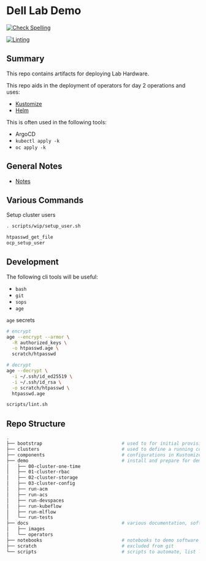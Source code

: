 # Dell Lab Demo

[![Check Spelling](https://github.com/redhat-na-ssa/demo-lab-config/actions/workflows/spellcheck.yaml/badge.svg)](https://github.com/redhat-na-ssa/demo-lab-config/actions/workflows/spellcheck.yaml)

[![Linting](https://github.com/redhat-na-ssa/demo-lab-config/actions/workflows/linting.yaml/badge.svg)](https://github.com/redhat-na-ssa/demo-lab-config/actions/workflows/linting.yaml)

## Summary

This repo contains artifacts for deploying Lab Hardware.

This repo aids in the deployment of operators for day 2 operations and uses:

- [Kustomize](https://kustomize.io/)
- [Helm](https://helm.sh/)

This is often used in the following tools:

- ArgoCD
- `kubectl apply -k`
- `oc apply -k`

## General Notes

- [Notes](docs)

## Various Commands

Setup cluster users

```sh
. scripts/wip/setup_user.sh

htpasswd_get_file
ocp_setup_user
```

## Development

The following cli tools will be useful:

- `bash`
- `git`
- `sops`
- `age`

`age` secrets

```sh
# encrypt
age --encrypt --armor \
  -R authorized_keys \
  -o htpasswd.age \
  scratch/htpasswd

# decrypt
age --decrypt \
  -i ~/.ssh/id_ed25519 \
  -i ~/.ssh/id_rsa \
  -o scratch/htpasswd \
  htpasswd.age
```

```sh
scripts/lint.sh
```

## Repo Structure
```sh
.
├── bootstrap                             # used to for initial provisioning
├── clusters                              # used to define a running configuration
├── components                            # configurations in Kustomize and YAML
├── demo                                  # install and prepare for demo of software
│   ├── 00-cluster-one-time
│   ├── 01-cluster-rbac
│   ├── 02-cluster-storage
│   ├── 03-cluster-config
│   ├── run-acm
│   ├── run-acs
│   ├── run-devspaces
│   ├── run-kubeflow
│   ├── run-mlflow
│   └── run-tests
├── docs                                  # various documentation, software groups
│   ├── images
│   └── operators
├── notebooks                             # notebooks to demo software
├── scratch                               # excluded from git
└── scripts                               # scripts to automate, list list-images.sh
```
